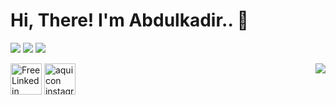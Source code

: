 # Hi, There! I'm Abdulkadir.. :balloon:

[![](https://img.shields.io/github/followers/abdlkdrS?style=social)](https://github.com/abdlkdrS?tab=followers)
![](https://img.shields.io/github/stars/abdlkdrS?style=social)
[![](https://visitor-badge.glitch.me/badge?page_id=abdlkdrS.visitor-badge)](https://GitHub.com/abdlkdrS/StrapDown.js/stargazers/)

<a href="https://www.linkedin.com/in/abdulkadir-soysal-963580147/" title="Image from freeiconspng.com"><img src="https://www.freeiconspng.com/uploads/linkedin-logo-8.png" width="50" alt="Free Linkedin Logo Png Download Images" /></a>
<a href="https://www.instagram.com/abdlkdrr/" title="Image from freeiconspng.com"><img src="https://www.freeiconspng.com/uploads/aquicon-instagram-icon-1.png" width="50" alt="aquicon instagram icon" /></a>
<img align='right' src="https://github-readme-stats.vercel.app/api?username=abdlkdrS&show_icons=true">
